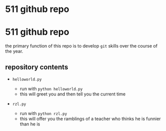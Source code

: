 # 511 github repo
# 511 github repo

the primary function of this repo is to develop `git` skills over the course of the year.

## repository contents

+ `helloworld.py`
    + run with `python helloworld.py`
    + this will greet you and then tell you the current time

+ `rzl.py`
    + run with `python rzl.py`
    + this will offer you the ramblings of a teacher who thinks he is funnier than he is
